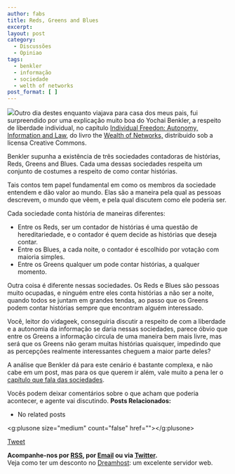```yaml
---
author: fabs
title: Reds, Greens and Blues
excerpt:
layout: post
category:
  - Discussões
  - Opiniao
tags:
  - benkler
  - informação
  - sociedade
  - welth of networks
post_format: [ ]
---
```

![][1]Outro dia destes enquanto viajava para casa dos meus pais, fui surpreendido por uma explicação muito boa do Yochai Benkler, a respeito de liberdade individual, no capítulo [Individual Freedon: Autonomy, Information and Law][2], do livro the [Wealth of Networks,][3] distribuido sob a licensa Creative Commons.

Benkler supunha a existência de três sociedades contadoras de histórias, Reds, Greens and Blues. Cada uma dessas sociedades respeita um conjunto de costumes a respeito de como contar histórias.

Tais contos tem papel fundamental em como os membros da sociedade entendem e dão valor ao mundo. Elas são a maneira pela qual as pessoas descrevem, o mundo que vêem, e pela qual discutem como ele poderia ser.

Cada sociedade conta história de maneiras diferentes:

*   Entre os Reds, ser um contador de histórias é uma questão de hereditariedade, e o contador é quem decide as histórias que deseja contar.
*   Entre os Blues, a cada noite, o contador é escolhido por votação com maioria simples.
*   Entre os Greens qualquer um pode contar histórias, a qualquer momento.

Outra coisa é diferente nessas sociedades. Os Reds e Blues são pessoas muito ocupadas, e ninguém entre eles conta histórias a não ser a noite, quando todos se juntam em grandes tendas, ao passo que os Greens podem contar histórias sempre que encontram alguém interessado.

Você, leitor do vidageek, conseguiria discutir a respeito de com a liberdade e a autonomia da informação se daria nessas sociedades, parece óbvio que entre os Greens a informação circula de uma maneira bem mais livre, mas será que os Greens não geram muitas histórias quaisquer, impedindo que as percepções realmente interessantes cheguem a maior parte deles?

A análise que Benkler dá para este cenário é bastante complexa, e não cabe em um post, mas para os que querem ir além, vale muito a pena ler o [capítulo que fala das sociedades][2].

Vocês podem deixar comentários sobre o que acham que poderia acontecer, e agente vai discutindo. 
**Posts Relacionados:** 
*   No related posts

<g:plusone size="medium" count="false" href=""></g:plusone> 

[Tweet][4] 





**Acompanhe-nos por [ RSS][5], por [Email][6] ou via [Twitter][7].**  
Veja como ter um desconto no [Dreamhost][8]: um excelente servidor web.

 [1]: http://farm2.static.flickr.com/1324/1083879077_21980d0b48.jpg
 [2]: http://www.congo-education.net/wealth-of-networks/ch-05.htm
 [3]: http://cyber.law.harvard.edu/wealth_of_networks/Main_Page
 [4]: https://twitter.com/share
 [5]: http://feeds.feedburner.com/VidaGeek
 [6]: http://feedburner.google.com/fb/a/mailverify?uri=VidaGeek&loc=pt_BR
 [7]: http://twitter.com/blogvidageek
 [8]: http://vidageek.net/dreamhost/